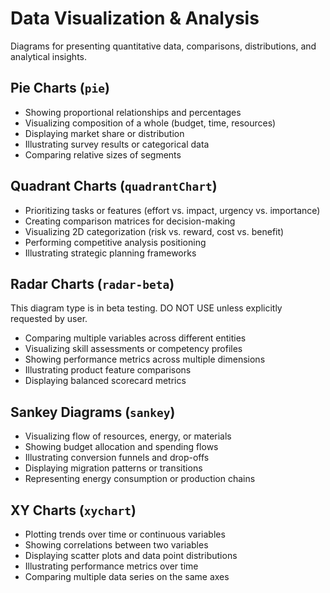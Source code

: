 # Data Visualization & Analysis

Diagrams for presenting quantitative data, comparisons, distributions, and analytical insights.

## Pie Charts (`pie`)

- Showing proportional relationships and percentages
- Visualizing composition of a whole (budget, time, resources)
- Displaying market share or distribution
- Illustrating survey results or categorical data
- Comparing relative sizes of segments

## Quadrant Charts (`quadrantChart`)

- Prioritizing tasks or features (effort vs. impact, urgency vs. importance)
- Creating comparison matrices for decision-making
- Visualizing 2D categorization (risk vs. reward, cost vs. benefit)
- Performing competitive analysis positioning
- Illustrating strategic planning frameworks

## Radar Charts (`radar-beta`)


This diagram type is in beta testing. DO NOT USE unless explicitly requested by user.

- Comparing multiple variables across different entities
- Visualizing skill assessments or competency profiles
- Showing performance metrics across multiple dimensions
- Illustrating product feature comparisons
- Displaying balanced scorecard metrics

## Sankey Diagrams (`sankey`)

- Visualizing flow of resources, energy, or materials
- Showing budget allocation and spending flows
- Illustrating conversion funnels and drop-offs
- Displaying migration patterns or transitions
- Representing energy consumption or production chains

## XY Charts (`xychart`)

- Plotting trends over time or continuous variables
- Showing correlations between two variables
- Displaying scatter plots and data point distributions
- Illustrating performance metrics over time
- Comparing multiple data series on the same axes
